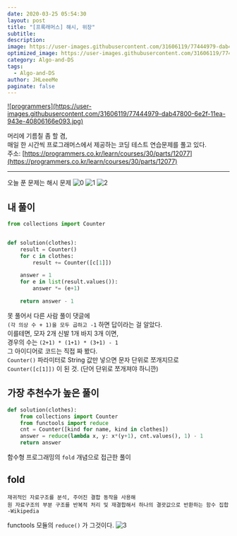 ```yaml
---
date: 2020-03-25 05:54:30
layout: post
title: "[프록래머스] 해시, 위장"
subtitle:
description:
image: https://user-images.githubusercontent.com/31606119/77444979-dab47800-6e2f-11ea-943e-40806166e093.jpg
optimized_image: https://user-images.githubusercontent.com/31606119/77444979-dab47800-6e2f-11ea-943e-40806166e093.jpg
category: Algo-and-DS
tags:
  - Algo-and-DS
author: JHLeeeMe
paginate: false
---
```


<a href='https://programmers.co.kr/'>
![programmers](https://user-images.githubusercontent.com/31606119/77444979-dab47800-6e2f-11ea-943e-40806166e093.jpg)
</a>

머리에 기름칠 좀 할 겸,  
매일 한 시간씩 프로그래머스에서 제공하는 코딩 테스트 연습문제를 풀고 있다.  
주소: [https://programmers.co.kr/learn/courses/30/parts/12077](https://programmers.co.kr/learn/courses/30/parts/12077)

---

오늘 푼 문제는 해시 문제
![0](https://user-images.githubusercontent.com/31606119/77506374-10497780-6ea9-11ea-8c43-713fcdf44535.png)
![1](https://user-images.githubusercontent.com/31606119/77506378-117aa480-6ea9-11ea-8561-f4a3fc0d5bef.png)
![2](https://user-images.githubusercontent.com/31606119/77506380-12133b00-6ea9-11ea-8403-921da3c2967e.png)

## 내 풀이
```python
from collections import Counter


def solution(clothes):
    result = Counter()
    for c in clothes:
        result += Counter([c[1]])

    answer = 1
    for e in list(result.values()):
        answer *= (e+1)

    return answer - 1
```
못 풀어서 다른 사람 풀이 댓글에  
```(각 의상 수 + 1)을 모두 곱하고 -1``` 하면 답이라는 걸 알았다.  
이를테면, 모자 2개 신발 1개 바지 3개 이면,  
경우의 수는 ```(2+1) * (1+1) * (3+1) - 1```  
그 아이디어로 코드는 직접 짜 봤다.  
```Counter()``` 파라미터로 String 값만 넣으면 문자 단위로 쪼개지므로  
```Counter([c[1]])``` 이 된 것. (단어 단위로 쪼개져야 하니깐)

## 가장 추천수가 높은 풀이
```python
def solution(clothes):
    from collections import Counter
    from functools import reduce
    cnt = Counter([kind for name, kind in clothes])
    answer = reduce(lambda x, y: x*(y+1), cnt.values(), 1) - 1
    return answer
```
함수형 프로그래밍의 ```fold``` 개념으로 접근한 풀이  

## fold  
```
재귀적인 자료구조를 분석, 주어진 결합 동작을 사용해
원 자료구조의 부분 구조를 반복적 처리 및 재결합해서 하나의 결괏값으로 반환하는 함수 집합
-Wikipedia
```

functools 모듈의 ```reduce()``` 가 그것이다.
![3](https://user-images.githubusercontent.com/31606119/77506971-8b5f5d80-6eaa-11ea-9edf-8da6da179d25.png)
